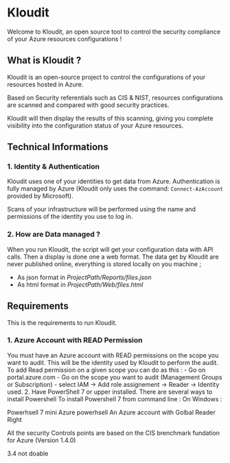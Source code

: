 # Kloudit

Welcome to Kloudit, an open source tool to control the security compliance of your Azure resources configurations !

## What is Kloudit ?

Kloudit is an open-source project to control the configurations of your resources hosted in Azure.

Based on Security referentials such as CIS & NIST, resources configurations are scanned and compared with good security practices.

Kloudit will then display the results of this scanning, giving you complete visibility into the configuration status of your Azure resources.

## Technical Informations

### 1. Identity & Authentication
Kloudit uses one of your identities to get data from Azure. Authentication is fully managed by Azure (Kloudit only uses the command: `Connect-AzAccount` provided by Microsoft).

Scans of your infrastructure will be performed using the name and permissions of the identity you use to log in.

### 2. How are Data managed ?

When you run Kloudit, the script will get your configuration data with API calls.
Then a display is done one a web format.
The data get by Kloudit are never published online, everything is stored locally on you machine ;
 - As json format in *ProjectPath/Reports/files.json*
 - As html format in *ProjectPath/Web/files.html* 


## Requirements
This is the requirements to run Kloudit.

### 1. Azure Account with READ Permission
You must have an Azure account with READ permissions on the scope you want to audit. This will be the identity used by Kloudit to perform the audit.
To add Read permission on a given scope you can do as this :
    - Go on portal.azure.com
    - Go on the scope you want to audit (Management Groups or Subscription)
    - select IAM -> Add role assignement -> Reader -> Identity used.
2. Have PowerShell 7 or upper installed.
There are several ways to install Powershell
To install Powershell 7 from command line :
On Windows : 








Powerhsell 7 mini
Azure powerhsell
An Azure account with Golbal Reader Right

All the security Controls points are based on the CIS brenchmark fundation for Azure (Version 1.4.0)

3.4 not doable